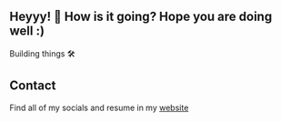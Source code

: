 ## Heyyy! 👋 How is it going? Hope you are doing well :) 

Building things 🛠️

## Contact

Find all of my socials and resume in my [website](https://www.lucasbrumatti.com/)
